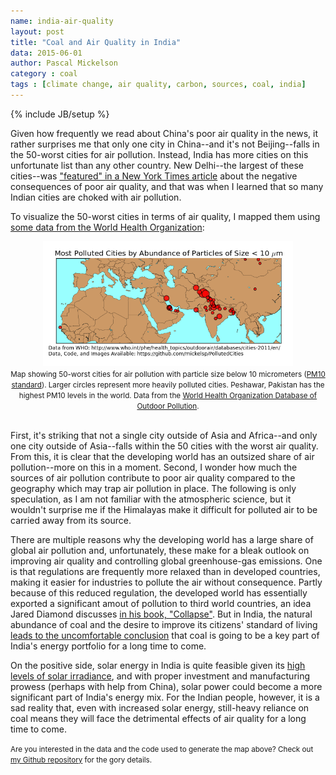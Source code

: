 ```yaml
---
name: india-air-quality
layout: post
title: "Coal and Air Quality in India"
data: 2015-06-01
author: Pascal Mickelson
category : coal
tags : [climate change, air quality, carbon, sources, coal, india]
---
```

{% include JB/setup %}

Given how frequently we read about China's poor air quality in the news, it rather surprises me that only one city in China--and it's not Beijing--falls in the 50-worst cities for air pollution. Instead, India has more cities on this unfortunate list than any other country. New Delhi--the largest of these cities--was ["featured" in a New York Times article][nytimesarticle] about the negative consequences of poor air quality, and that was when I learned that so many Indian cities are choked with air pollution.

To visualize the 50-worst cities in terms of air quality, I mapped them using [some data from the World Health Organization][WHOdata]:

<div align="center">
<img src="/images/map_top50cities_airpollution.png" alt="Map showing 50-worst cities for air pollution with particle size below 10 micrometers" width="400" height="200"><br>
<small>Map showing 50-worst cities for air pollution with particle size below 10 micrometers (<a href="http://www.epa.gov/airtrends/aqtrnd95/pm10.html">PM10 standard</a>). Larger circles represent more heavily polluted cities. Peshawar, Pakistan has the highest PM10 levels in the world. Data from the <a href="http://www.who.int/phe/health_topics/outdoorair/databases/cities-2011/en/">World Health Organization Database of Outdoor Pollution</a>.</small>
</div><br>

First, it's striking that not a single city outside of Asia and Africa--and only one city outside of Asia--falls within the 50 cities with the worst air quality. From this, it is clear that the developing world has an outsized share of air pollution--more on this in a moment. Second, I wonder how much the sources of air pollution contribute to poor air quality compared to the geography which may trap air pollution in place. The following is only speculation, as I am not familiar with the atmospheric science, but it wouldn't surprise me if the Himalayas make it difficult for polluted air to be carried away from its source.

There are multiple reasons why the developing world has a large share of global air pollution and, unfortunately, these make for a bleak outlook on improving air quality and controlling global greenhouse-gas emissions. One is that regulations are frequently more relaxed than in developed countries, making it easier for industries to pollute the air without consequence. Partly because of this reduced regulation, the developed world has essentially exported a significant amout of pollution to third world countries, an idea Jared Diamond discusses [in his book, "Collapse"][collapseBook]. But in India, the natural abundance of coal and the desire to improve its citizens' standard of living [leads to the uncomfortable conclusion][carbonInIndia] that coal is going to be a key part of India's energy portfolio for a long time to come.

On the positive side, solar energy in India is quite feasible given its [high levels of solar irradiance][indiaIrradiance], and with proper investment and manufacturing prowess (perhaps with help from China), solar power could become a more significant part of India's energy mix. For the Indian people, however, it is a sad reality that, even with increased solar energy, still-heavy reliance on coal means they will face the detrimental effects of air quality for a long time to come.

<div align="left">
<small>Are you interested in the data and the code used to generate the map above? Check out <a href="https://github.com/mickelsp/PollutedCities">my Github repository</a> for the gory details.</small>
</div><br>

[nytimesarticle]: http://nyti.ms/1FRG0oY
[WHOdata]: http://www.who.int/phe/health_topics/outdoorair/databases/cities-2011/en/
[ghginventory]: http://www.epa.gov/climatechange/ghgemissions/usinventoryreport.html
[collapseBook]: http://amzn.com/0143117009
[carbonInIndia]: http://www.theguardian.com/news/2015/may/27/why-india-is-captured-by-carbon
[solarIndia]: http://www.reuters.com/article/2015/01/02/india-solar-idUSL3N0UG13H20150102
[indiaIrradiance]: http://www.nrel.gov/international/images/india_dni_annual.jpg
